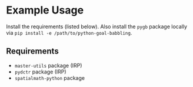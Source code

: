 # Example Usage

Install the requirements (listed below). Also install the `pygb` package locally via `pip install -e /path/to/python-goal-babbling`.

## Requirements
* `master-utils` package (IRP)
* `pydctr` package (IRP)
* `spatialmath-python` package